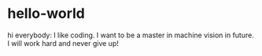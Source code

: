 # hello-world

hi everybody:
    I like coding. I want to be a master in machine vision in future.
    I will work hard and never give up!
